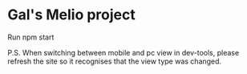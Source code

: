 # Gal's Melio project
Run npm start

P.S.
When switching between mobile and pc view in dev-tools, please refresh the site so it recognises that the view type was changed.
